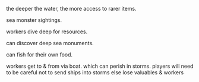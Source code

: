the deeper the water, the more access to rarer items.

sea monster sightings.

workers dive deep for resources.

can discover deep sea monuments.

can fish for their own food.

workers get to & from via boat. which can perish in storms. players will need to be careful not to send ships into storms else lose valuables & workers